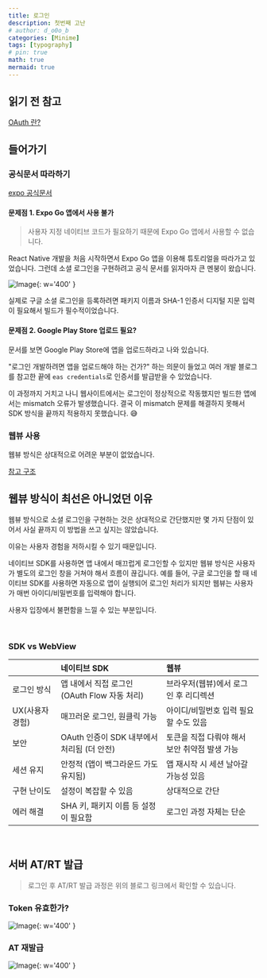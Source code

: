 ```yaml
---
title: 로그인
description: 첫번째 고난
# author: d_o0o_b
categories: [Minime]
tags: [typography]
# pin: true
math: true
mermaid: true
---
```


## 읽기 전 참고

[OAuth 란?](http://127.0.0.1:4000/d-o0o-b11.github.io/posts/oauth-dev-note/)


## 들어가기

### 공식문서 따라하기

[expo 공식문서](https://docs.expo.dev/guides/authentication/)


#### 문제점 1. Expo Go 앱에서 사용 불가

> 사용자 지정 네이티브 코드가 필요하기 때문에 Expo Go 앱에서 사용할 수 없습니다.

React Native 개발을 처음 시작하면서 Expo Go 앱을 이용해 튜토리얼을 따라가고 있었습니다. 그런데 소셜 로그인을 구현하려고 공식 문서를 읽자마자 큰 멘붕이 왔습니다.

![Image](https://github.com/user-attachments/assets/90b3495a-48a2-4212-8163-8af2e368d5e5?raw=true){: w='400' }

실제로 구글 소셜 로그인을 등록하려면 패키지 이름과 SHA-1 인증서 디지털 지문 입력이 필요해서 빌드가 필수적이었습니다.


#### 문제점 2. Google Play Store 업로드 필요?

문서를 보면 Google Play Store에 앱을 업로드하라고 나와 있습니다.

"로그인 개발하려면 앱을 업로드해야 하는 건가?" 하는 의문이 들었고 여러 개발 블로그를 참고한 끝에 `eas credentials`로 인증서를 발급받을 수 있었습니다.

이 과정까지 거치고 나니 웹사이트에서는 로그인이 정상적으로 작동했지만 빌드한 앱에서는 mismatch 오류가 발생했습니다. 결국 이 mismatch 문제를 해결하지 못해서 SDK 방식을 끝까지 적용하지 못했습니다. 😅


### 웹뷰 사용

웹뷰 방식은 상대적으로 어려운 부분이 없었습니다.

[참고 구조](http://127.0.0.1:4000/d-o0o-b11.github.io/posts/oauth-backend/)

## 웹뷰 방식이 최선은 아니었던 이유

웹뷰 방식으로 소셜 로그인을 구현하는 것은 상대적으로 간단했지만 몇 가지 단점이 있어서 사실 끝까지 이 방법을 쓰고 싶지는 않았습니다.

이유는 사용자 경험을 저하시킬 수 있기 때문입니다.

네이티브 SDK를 사용하면 앱 내에서 매끄럽게 로그인할 수 있지만 웹뷰 방식은 사용자가 별도의 로그인 창을 거쳐야 해서 흐름이 끊깁니다.
예를 들어, 구글 로그인을 할 때 네이티브 SDK를 사용하면 자동으로 앱이 실행되어 로그인 처리가 되지만 웹뷰는 사용자가 매번 아이디/비밀번호를 입력해야 합니다.

사용자 입장에서 불편함을 느낄 수 있는 부분입니다.

<br/>


### SDK vs WebView

|  |  네이티브 SDK	   | 웹뷰  |
|:-------- |:--------------------------- |:---------------------------|
| 로그인 방식 | 앱 내에서 직접 로그인 (OAuth Flow 자동 처리) | 브라우저(웹뷰)에서 로그인 후 리디렉션 |
| UX(사용자 경험) | 매끄러운 로그인, 원클릭 가능 | 아이디/비밀번호 입력 필요할 수도 있음 |
| 보안  | OAuth 인증이 SDK 내부에서 처리됨 (더 안전) | 토큰을 직접 다뤄야 해서 보안 취약점 발생 가능 | 
| 세션 유지 | 안정적 (앱이 백그라운드 가도 유지됨) | 앱 재시작 시 세션 날아갈 가능성 있음 |
| 구현 난이도 | 설정이 복잡할 수 있음 | 상대적으로 간단 |
| 에러 해결 | SHA 키, 패키지 이름 등 설정이 필요함 | 로그인 과정 자체는 단순 |



<br/>


## 서버 AT/RT 발급
> 로그인 후 AT/RT 발급 과정은 위의 블로그 링크에서 확인할 수 있습니다.

### Token 유효한가?

![Image](https://github.com/user-attachments/assets/ca936050-ad14-41fb-9892-38617cf622fa?raw=true){: w='400' }

### AT 재발급

![Image](https://github.com/user-attachments/assets/a7797adc-4d4f-4974-914a-1b929fdb3e0c?raw=true){: w='400' }





